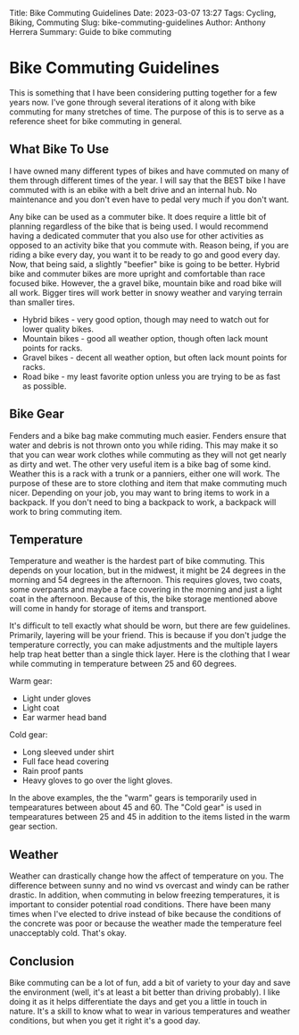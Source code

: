 Title: Bike Commuting Guidelines
Date: 2023-03-07 13:27
Tags: Cycling, Biking, Commuting
Slug: bike-commuting-guidelines
Author: Anthony Herrera
Summary: Guide to bike commuting

# Bike Commuting Guidelines

This is something that I have been considering putting together for a few years now. I've gone
through several iterations of it along with bike commuting for many stretches of time. The purpose
of this is to serve as a reference sheet for bike commuting in general.

## What Bike To Use

I have owned many different types of bikes and have commuted on many of them through different times
of the year. I will say that the BEST bike I have commuted with is an ebike with a belt drive and an
internal hub. No maintenance and you don't even have to pedal very much if you don't want.

Any bike can be used as a commuter bike. It does require a little bit of planning regardless of the
bike that is being used. I would recommend having a dedicated commuter that you also use for other
activities as opposed to an activity bike that you commute with. Reason being, if you are riding a
bike every day, you want it to be ready to go and good every day. Now, that being said, a slightly
"beefier" bike is going to be better. Hybrid bike and commuter bikes are more upright and comfortable
than race focused bike. However, the a gravel bike, mountain bike and road bike will all work. Bigger
tires will work better in snowy weather and varying terrain than smaller tires.

* Hybrid bikes - very good option, though may need to watch out for lower quality bikes.
* Mountain bikes - good all weather option, though often lack mount points for racks.
* Gravel bikes - decent all weather option, but often lack mount points for racks.
* Road bike - my least favorite option unless you are trying to be as fast as possible.

## Bike Gear

Fenders and a bike bag make commuting much easier. Fenders ensure that water and debris is not thrown
onto you while riding. This may make it so that you can wear work clothes while commuting as they will
not get nearly as dirty and wet. The other very useful item is a bike bag of some kind. Weather this
is a rack with a trunk or a panniers, either one will work. The purpose of these are to store clothing 
and item that make commuting much nicer. Depending on your job, you may want to bring items to work in 
a backpack. If you don't need to bing a backpack to work, a backpack will work to bring commuting item.


## Temperature

Temperature and weather is the hardest part of bike commuting. This depends on your location, but in the
midwest, it might be 24 degrees in the morning and 54 degrees in the afternoon. This requires gloves, two
coats, some overpants and maybe a face covering in the morning and just a light coat in the afternoon.
Because of this, the bike storage mentioned above will come in handy for storage of items and transport.

It's difficult to tell exactly what should be worn, but there are few guidelines. Primarily, layering
will be your friend. This is because if you don't judge the temperature correctly, you can make adjustments
and the multiple layers help trap heat better than a single thick layer. Here is the clothing that I wear
while commuting in temperature between 25 and 60 degrees.

Warm gear:
* Light under gloves
* Light coat
* Ear warmer head band

Cold gear:
* Long sleeved under shirt
* Full face head covering
* Rain proof pants
* Heavy gloves to go over the light gloves.

In the above examples, the the "warm" gears is temporarily used in tempearatures between about 45 and 60.
The "Cold gear" is used in tempearatures between 25 and 45 in addition to the items listed in the warm 
gear section.

## Weather

Weather can drastically change how the affect of temperature on you. The difference between sunny and no wind
vs overcast and windy can be rather drastic. In addition, when commuting in below freezing temperatures, it is
important to consider potential road conditions. There have been many times when I've elected to drive instead
of bike because the conditions of the concrete was poor or because the weather made the temperature feel 
unacceptably cold. That's okay.

## Conclusion

Bike commuting can be a lot of fun, add a bit of variety to your day and save the environment (well, it's at
least a bit better than driving probably). I like doing it as it helps differentiate the days and get you
a little in touch in nature. It's a skill to know what to wear in various temperatures and weather conditions, 
but when you get it right it's a good day.